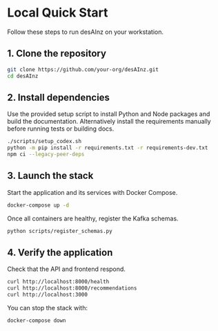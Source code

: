 # Local Quick Start

Follow these steps to run desAInz on your workstation.

## 1. Clone the repository

```bash
git clone https://github.com/your-org/desAInz.git
cd desAInz
```

## 2. Install dependencies

Use the provided setup script to install Python and Node packages and build the documentation. Alternatively install the requirements manually before running tests or building docs.

```bash
./scripts/setup_codex.sh
python -m pip install -r requirements.txt -r requirements-dev.txt
npm ci --legacy-peer-deps
```

## 3. Launch the stack

Start the application and its services with Docker Compose.

```bash
docker-compose up -d
```

Once all containers are healthy, register the Kafka schemas.

```bash
python scripts/register_schemas.py
```

## 4. Verify the application

Check that the API and frontend respond.

```bash
curl http://localhost:8000/health
curl http://localhost:8000/recommendations
curl http://localhost:3000
```

You can stop the stack with:

```bash
docker-compose down
```

